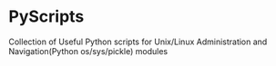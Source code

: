 PyScripts
=========

Collection of Useful Python scripts for Unix/Linux Administration and Navigation(Python os/sys/pickle) modules
